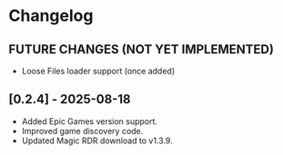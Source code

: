 # Changelog

## FUTURE CHANGES (NOT YET IMPLEMENTED)

- Loose Files loader support (once added)

## [0.2.4] - 2025-08-18

- Added Epic Games version support.
- Improved game discovery code.
- Updated Magic RDR download to v1.3.9.
